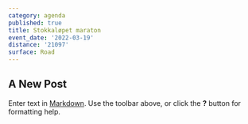 ```yaml
---
category: agenda
published: true
title: Stokkaløpet maraton
event_date: '2022-03-19'
distance: '21097'
surface: Road
---
```

## A New Post

Enter text in [Markdown](http://daringfireball.net/projects/markdown/). Use the toolbar above, or click the **?** button for formatting help.

